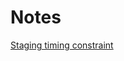 # Notes

[Staging timing constraint](https://excalidraw.com/#json=X7JYYXxzg_eym4A59DigO,vm0FiJtEsoI21gqva9uH4Q)
